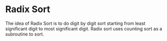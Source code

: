 # Radix Sort

The idea of Radix Sort is to do digit by digit sort starting from least significant digit to most significant digit. Radix sort uses counting sort as a subroutine to sort.